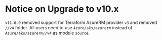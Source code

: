 # Notice on Upgrade to v10.x

`v11.0.0` removed support for Terraform AzureRM provider `v3` and removed `//v4` folder. All users need to use `Azure/aks/azurerm` instead of `Azure/aks/azurerm//v4` as module `source`.
